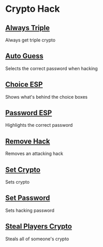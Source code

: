 # Crypto Hack

## [Always Triple](AlwaysTriple.js)
Always get triple crypto

## [Auto Guess](AutoGuess.js)
Selects the correct password when hacking

## [Choice ESP](ChoiceEsp.js)
Shows what's behind the choice boxes

## [Password ESP](PasswordEsp.js)
Highlights the correct password

## [Remove Hack](RemoveHack.js)
Removes an attacking hack

## [Set Crypto](SetCrypto.js)
Sets crypto

## [Set Password](SetPassword.js)
Sets hacking password

## [Steal Players Crypto](StealPlayersCrypto.js)
Steals all of someone's crypto
